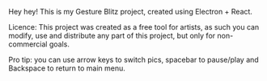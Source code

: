Hey hey! This is my Gesture Blitz project, created using Electron + React.

Licence:
  This project was created as a free tool for artists, as such you can modify, use and distribute any part of this project, but only for non-commercial goals.

Pro tip: you can use arrow keys to switch pics, spacebar to pause/play and Backspace to return to main menu.
